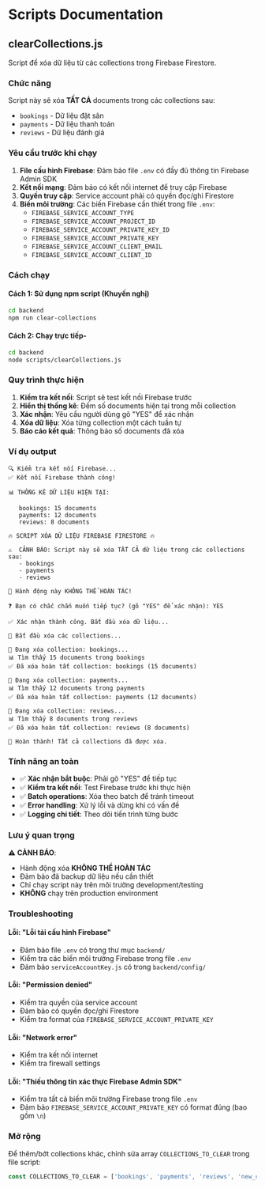 # Scripts Documentation

## clearCollections.js

Script để xóa dữ liệu từ các collections trong Firebase Firestore.

### Chức năng
Script này sẽ xóa **TẤT CẢ** documents trong các collections sau:
- `bookings` - Dữ liệu đặt sân
- `payments` - Dữ liệu thanh toán  
- `reviews` - Dữ liệu đánh giá

### Yêu cầu trước khi chạy
1. **File cấu hình Firebase**: Đảm bảo file `.env` có đầy đủ thông tin Firebase Admin SDK
2. **Kết nối mạng**: Đảm bảo có kết nối internet để truy cập Firebase
3. **Quyền truy cập**: Service account phải có quyền đọc/ghi Firestore
4. **Biến môi trường**: Các biến Firebase cần thiết trong file `.env`:
   - `FIREBASE_SERVICE_ACCOUNT_TYPE`
   - `FIREBASE_SERVICE_ACCOUNT_PROJECT_ID`
   - `FIREBASE_SERVICE_ACCOUNT_PRIVATE_KEY_ID`
   - `FIREBASE_SERVICE_ACCOUNT_PRIVATE_KEY`
   - `FIREBASE_SERVICE_ACCOUNT_CLIENT_EMAIL`
   - `FIREBASE_SERVICE_ACCOUNT_CLIENT_ID`

### Cách chạy

#### Cách 1: Sử dụng npm script (Khuyến nghị)
```bash
cd backend
npm run clear-collections
```

#### Cách 2: Chạy trực tiếp-
```bash
cd backend
node scripts/clearCollections.js
```

### Quy trình thực hiện
1. **Kiểm tra kết nối**: Script sẽ test kết nối Firebase trước
2. **Hiển thị thống kê**: Đếm số documents hiện tại trong mỗi collection
3. **Xác nhận**: Yêu cầu người dùng gõ "YES" để xác nhận
4. **Xóa dữ liệu**: Xóa từng collection một cách tuần tự
5. **Báo cáo kết quả**: Thông báo số documents đã xóa

### Ví dụ output
```
🔍 Kiểm tra kết nối Firebase...
✅ Kết nối Firebase thành công!

📊 THỐNG KÊ DỮ LIỆU HIỆN TẠI:

   bookings: 15 documents
   payments: 12 documents
   reviews: 8 documents

🔥 SCRIPT XÓA DỮ LIỆU FIREBASE FIRESTORE 🔥

⚠️  CẢNH BÁO: Script này sẽ xóa TẤT CẢ dữ liệu trong các collections sau:
   - bookings
   - payments
   - reviews

🚫 Hành động này KHÔNG THỂ HOÀN TÁC!

❓ Bạn có chắc chắn muốn tiếp tục? (gõ "YES" để xác nhận): YES

✅ Xác nhận thành công. Bắt đầu xóa dữ liệu...

🚀 Bắt đầu xóa các collections...

🔄 Đang xóa collection: bookings...
📊 Tìm thấy 15 documents trong bookings
✅ Đã xóa hoàn tất collection: bookings (15 documents)

🔄 Đang xóa collection: payments...
📊 Tìm thấy 12 documents trong payments
✅ Đã xóa hoàn tất collection: payments (12 documents)

🔄 Đang xóa collection: reviews...
📊 Tìm thấy 8 documents trong reviews
✅ Đã xóa hoàn tất collection: reviews (8 documents)

🎉 Hoàn thành! Tất cả collections đã được xóa.
```

### Tính năng an toàn
- ✅ **Xác nhận bắt buộc**: Phải gõ "YES" để tiếp tục
- ✅ **Kiểm tra kết nối**: Test Firebase trước khi thực hiện
- ✅ **Batch operations**: Xóa theo batch để tránh timeout
- ✅ **Error handling**: Xử lý lỗi và dừng khi có vấn đề
- ✅ **Logging chi tiết**: Theo dõi tiến trình từng bước

### Lưu ý quan trọng
⚠️ **CẢNH BÁO**: 
- Hành động xóa **KHÔNG THỂ HOÀN TÁC**
- Đảm bảo đã backup dữ liệu nếu cần thiết
- Chỉ chạy script này trên môi trường development/testing
- **KHÔNG** chạy trên production environment

### Troubleshooting

#### Lỗi: "Lỗi tải cấu hình Firebase"
- Đảm bảo file `.env` có trong thư mục `backend/`
- Kiểm tra các biến môi trường Firebase trong file `.env`
- Đảm bảo `serviceAccountKey.js` có trong `backend/config/`

#### Lỗi: "Permission denied"
- Kiểm tra quyền của service account
- Đảm bảo có quyền đọc/ghi Firestore
- Kiểm tra format của `FIREBASE_SERVICE_ACCOUNT_PRIVATE_KEY`

#### Lỗi: "Network error"
- Kiểm tra kết nối internet
- Kiểm tra firewall settings

#### Lỗi: "Thiếu thông tin xác thực Firebase Admin SDK"
- Kiểm tra tất cả biến môi trường Firebase trong file `.env`
- Đảm bảo `FIREBASE_SERVICE_ACCOUNT_PRIVATE_KEY` có format đúng (bao gồm `\n`)

### Mở rộng
Để thêm/bớt collections khác, chỉnh sửa array `COLLECTIONS_TO_CLEAR` trong file script:

```javascript
const COLLECTIONS_TO_CLEAR = ['bookings', 'payments', 'reviews', 'new_collection'];
``` 